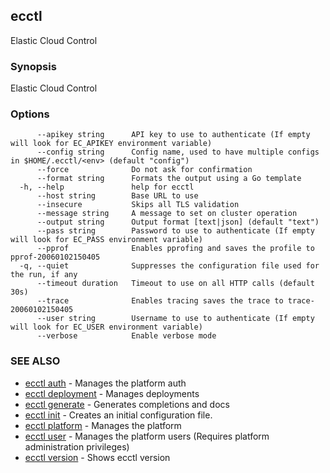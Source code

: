 ## ecctl

Elastic Cloud Control

### Synopsis

Elastic Cloud Control

### Options

```
      --apikey string      API key to use to authenticate (If empty will look for EC_APIKEY environment variable)
      --config string      Config name, used to have multiple configs in $HOME/.ecctl/<env> (default "config")
      --force              Do not ask for confirmation
      --format string      Formats the output using a Go template
  -h, --help               help for ecctl
      --host string        Base URL to use
      --insecure           Skips all TLS validation
      --message string     A message to set on cluster operation
      --output string      Output format [text|json] (default "text")
      --pass string        Password to use to authenticate (If empty will look for EC_PASS environment variable)
      --pprof              Enables pprofing and saves the profile to pprof-20060102150405
  -q, --quiet              Suppresses the configuration file used for the run, if any
      --timeout duration   Timeout to use on all HTTP calls (default 30s)
      --trace              Enables tracing saves the trace to trace-20060102150405
      --user string        Username to use to authenticate (If empty will look for EC_USER environment variable)
      --verbose            Enable verbose mode
```

### SEE ALSO

* [ecctl auth](ecctl_auth.md)	 - Manages the platform auth
* [ecctl deployment](ecctl_deployment.md)	 - Manages deployments
* [ecctl generate](ecctl_generate.md)	 - Generates completions and docs
* [ecctl init](ecctl_init.md)	 - Creates an initial configuration file.
* [ecctl platform](ecctl_platform.md)	 - Manages the platform
* [ecctl user](ecctl_user.md)	 - Manages the platform users (Requires platform administration privileges)
* [ecctl version](ecctl_version.md)	 - Shows ecctl version

